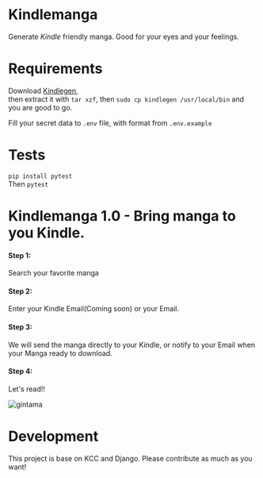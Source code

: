 # Kindlemanga
Generate *Kindle* friendly manga. Good for your eyes and your feelings.  

# Requirements  
Download [Kindlegen](https://www.amazon.com/gp/feature.html?docId=1000234621),  
then extract it with `tar xzf`, then `sudo cp kindlegen /usr/local/bin` and you are good to go.  

Fill your secret data to `.env` file, with format from `.env.example`

# Tests  
`pip install pytest`  
Then `pytest`

# Kindlemanga 1.0 - Bring manga to you Kindle.  

#### Step 1:  
Search your favorite manga

#### Step 2:
Enter your Kindle Email(Coming soon) or your Email.  

#### Step 3:
We will send the manga directly to your Kindle, or notify to your Email when your Manga ready to download.  

#### Step 4:
Let's read!!

![gintama](https://media.giphy.com/media/BWAS8JjjZgh6o/giphy.gif)


# Development  
This project is base on KCC and Django. Please contribute as much as you want!
